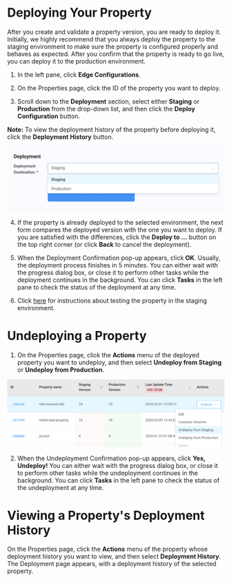 # Deploying Your Property

After you create and validate a property version, you are ready to deploy it. Initially, we highly recommend that you always deploy the property to the staging environment to make sure the property is configured properly and behaves as expected. After you confirm that the property is ready to go live, you can deploy it to the production environment.

1. In the left pane, click **Edge Configurations**. 

2. On the Properties page, click the ID of the property you want to deploy. 

3. Scroll down to the **Deployment** section, select either **Staging** or **Production** from the drop-down list, and then click the **Deploy Configuration** button.

**Note:** To view the deployment history of the property before deploying it, click the **Deployment History** button.

<p align=center><img src="/docs/resources/images/edge-configurations/property-deployment.png" alt="deployment selections and button" width="900"></p>

4. If the property is already deployed to the selected environment, the next form compares the deployed version with the one you want to deploy. If you are satisfied with the differences, click the **Deploy to ...** button on the top right corner (or click **Back** to cancel the deployment).

5. When the Deployment Confirmation pop-up appears, click **OK**. Usually, the deployment process finishes in 5 minutes. You can either wait with the progress dialog box, or close it to perform other tasks while the deployment continues in the background. You can click **Tasks** in the left pane to check the status of the deployment at any time.

6. Click [here](</docs/portal/edge-configurations/testing-property.md#testing-property-in-staging>) for instructions about testing the property in the staging environment.

# Undeploying a Property

1. On the Properties page, click the **Actions** menu of the deployed property you want to undeploy, and then select **Undeploy from Staging** or **Undeploy from Production**.

<p align="center"><img src="/docs/resources/images/edge-configurations/property-actions-undeploy.png" alt="property undeployment" width="900"></p>

2. When the Undeployment Confirmation pop-up appears, click **Yes, Undeploy!** You can either wait with the progress dialog box, or close it to perform other tasks while the undeployment continues in the background. You can click **Tasks** in the left pane to check the status of the undeployment at any time.

# Viewing a Property's Deployment History

On the Properties page, click the **Actions** menu of the property whose deployment history you want to view, and then select **Deployment History**. The Deployment page appears, with a deployment history of the selected property.
